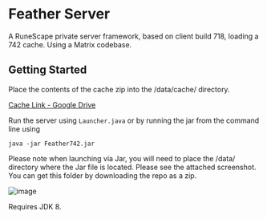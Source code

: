 # Feather Server

A RuneScape private server framework, based on client build 718, loading a 742 cache. Using a Matrix codebase. 

## Getting Started

Place the contents of the cache zip into the /data/cache/ directory. 

[Cache Link - Google Drive](https://drive.google.com/file/d/14aR8FfgKceOdgFFs_VT0W3udWxcSKtTt/view?usp=sharing)

Run the server using `Launcher.java` or by running the jar from the command line using

`java -jar Feather742.jar`

Please note when launching via Jar, you will need to place the /data/ directory where the Jar file is located. Please see the attached screenshot. You can get this folder by downloading the repo as a zip.

![image](https://github.com/user-attachments/assets/6071a710-7043-4758-b088-4077d4d995d9)

Requires JDK 8.
